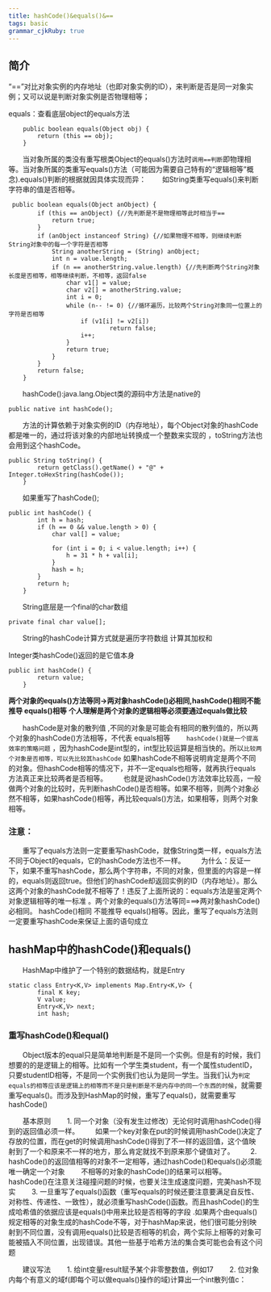 ```yaml
---
title: hashCode()&equals()&==
tags: basic
grammar_cjkRuby: true
---
```


## 简介
“==”对比对象实例的内存地址（也即对象实例的ID），来判断是否是同一对象实例；又可以说是判断对象实例是否物理相等；

equals：查看底层object的equals方法 

````
	public boolean equals(Object obj) { 
		return (this == obj);
	}
````

&emsp;&emsp;当对象所属的类没有重写根类Object的equals()方法时`调用==判断`即物理相等。当对象所属的类重写equals()方法（可能因为需要自己特有的“逻辑相等”概念).equals()判断的根据就因具体实现而异：
&emsp;&emsp;如String类重写equals()来判断字符串的值是否相等。
````
 public boolean equals(Object anObject) {
        if (this == anObject) {//先判断是不是物理相等此时相当于==
            return true;
        }
        if (anObject instanceof String) {//如果物理不相等，则继续判断String对象中的每一个字符是否相等
            String anotherString = (String) anObject;
            int n = value.length;
            if (n == anotherString.value.length) {//先判断两个String对象长度是否相等，相等继续判断，不相等，返回false
                char v1[] = value;
                char v2[] = anotherString.value;
                int i = 0;
                while (n-- != 0) {//循环遍历，比较两个String对象同一位置上的字符是否相等
                    if (v1[i] != v2[i])
                            return false;
                    i++;
                }
                return true;
            }
        }
        return false;
    }
````
&emsp;&emsp;hashCode():java.lang.Object类的源码中方法是native的

````
public native int hashCode();
````

&emsp;&emsp;方法的计算依赖于对象实例的ID（内存地址），每个Object对象的hashCode都是唯一的，通过将该对象的内部地址转换成一个整数来实现的 ，toString方法也会用到这个hashCode。

````
public String toString() {
        return getClass().getName() + "@" + Integer.toHexString(hashCode());
    }
````

&emsp;&emsp;如果重写了hashCode();

````
public int hashCode() {
        int h = hash;
        if (h == 0 && value.length > 0) {
            char val[] = value;
 
            for (int i = 0; i < value.length; i++) {
                h = 31 * h + val[i];
            }
            hash = h;
        }
        return h;
    }
````

&emsp;&emsp;String底层是一个final的char数组

````
private final char value[];
````

&emsp;&emsp;String的hashCode计算方式就是遍历字符数组 计算其加权和


Integer类hashCode()返回的是它值本身
````
public int hashCode() {
        return value;
    }
````

**两个对象的equals()方法等同->两对象hashCode()必相同,hashCode()相同不能推导 equals()相等**
**个人理解是两个对象的逻辑相等必须要通过equals做比较**

&emsp;&emsp;hashCode是对象的散列值 ,不同的对象是可能会有相同的散列值的，所以两个对象的hashCode()方法相等，不代表 equals相等
&emsp;&emsp;`hashCode()就是一个提高效率的策略问题` ，因为hashCode是int型的，int型比较运算是相当快的。所以`比较两个对象是否相等，可以先比较其hashCode` 如果hashCode不相等说明肯定是两个不同的对象。但hashCode相等的情况下，并不一定equals也相等，就再执行equals方法真正来比较两者是否相等。
&emsp;&emsp;也就是说hashCode()方法效率比较高，一般做两个对象的比较时，先判断hashCode()是否相等。如果不相等，则两个对象必然不相等，如果hashCode()相等，再比较equals()方法，如果相等，则两个对象相等。


### 注意：

&emsp;&emsp;重写了equals方法则一定要重写hashCode，就像String类一样，equals方法不同于Object的equals，它的hashCode方法也不一样。
&emsp;&emsp;为什么：反证一下，如果不重写hashCode，那么两个字符串，不同的对象，但里面的内容是一样的，equals则返回true。但他们的hashCode却返回实例的ID（内存地址）。那么这两个对象的hashCode就不相等了！违反了上面所说的：equals方法是鉴定两个对象逻辑相等的唯一标准 。两个对象的equals()方法等同===>两对象hashCode()必相同。 hashCode()相同 不能推导 equals()相等。因此，重写了equals方法则一定要重写hashCode来保证上面的语句成立

## hashMap中的hashCode()和equals()

&emsp;&emsp;HashMap中维护了一个特别的数据结构，就是Entry

````
static class Entry<K,V> implements Map.Entry<K,V> {
        final K key;
        V value;
        Entry<K,V> next;
        int hash;
````
### 重写hashCode()和equal()
&emsp;&emsp;Object版本的equal只是简单地判断是不是同一个实例。但是有的时候，我们想要的的是逻辑上的相等。比如有一个学生类student，有一个属性studentID，只要studentID相等，不是同一个实例我们也认为是同一学生。当我们认为`判定equals的相等应该是逻辑上的相等而不是只是判断是不是内存中的同一个东西的时候`，就需要重写equals()。而涉及到HashMap的时候，重写了equals()，就需要重写hashCode()

&emsp;&emsp;基本原则 
&emsp;&emsp;1. 同一个对象（没有发生过修改）无论何时调用hashCode()得到的返回值必须一样。 
&emsp;&emsp;如果一个key对象在put的时候调用hashCode()决定了存放的位置，而在get的时候调用hashCode()得到了不一样的返回值，这个值映射到了一个和原来不一样的地方，那么肯定就找不到原来那个键值对了。 
&emsp;&emsp;2. hashCode()的返回值相等的对象不一定相等，通过hashCode()和equals()必须能唯一确定一个对象 
&emsp;&emsp;不相等的对象的hashCode()的结果可以相等。hashCode()在注意关注碰撞问题的时候，也要关注生成速度问题，完美hash不现实 
&emsp;&emsp;3. 一旦重写了equals()函数（重写equals的时候还要注意要满足自反性、对称性、传递性、一致性），就必须重写hashCode()函数。而且hashCode()的生成哈希值的依据应该是equals()中用来比较是否相等的字段 .如果两个由equals()规定相等的对象生成的hashCode不等，对于hashMap来说，他们很可能分别映射到不同位置，没有调用equals()比较是否相等的机会，两个实际上相等的对象可能被插入不同位置，出现错误。其他一些基于哈希方法的集合类可能也会有这个问题 


&emsp;&emsp;建议写法
&emsp;&emsp;1. 给int变量result赋予某个非零整数值，例如17 
&emsp;&emsp;2. 位对象内每个有意义的域f(即每个可以做equals()操作的域)计算出一个int散列值c：
